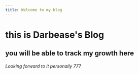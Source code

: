 ```yaml
---
title: Welcome to my blog
---
```


# this is Darbease's Blog
## you will be able to track my growth here
###### Looking forward to it personally 777
